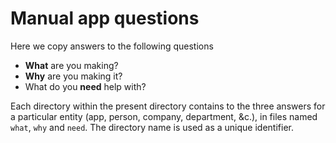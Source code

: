 Manual app questions
================
Here we copy answers to the following questions

* __What__ are you making?
* __Why__ are you making it?
* What do you __need__ help with?

Each directory within the present directory contains to the three answers for
a particular entity (app, person, company, department, &c.), in files named
`what`, `why` and `need`. The directory name is used as a unique identifier.
